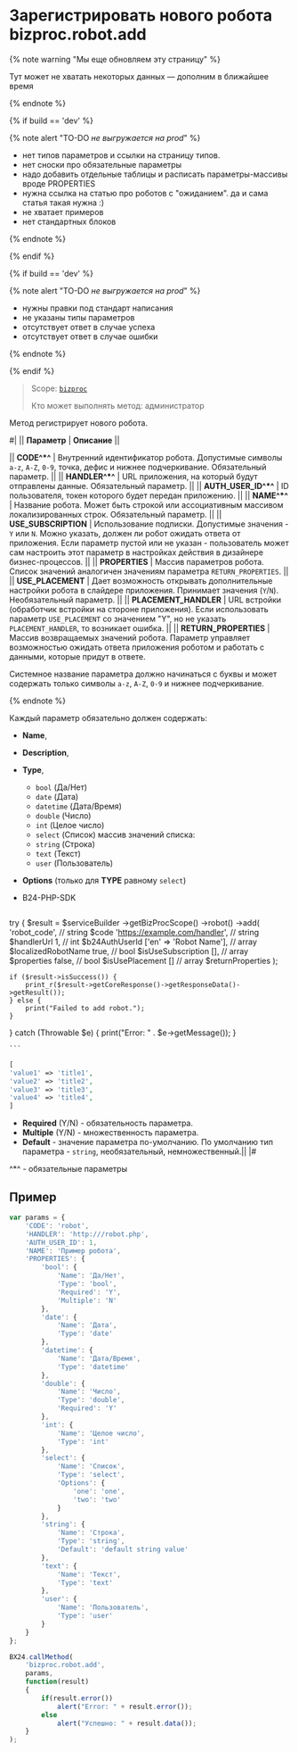 # Зарегистрировать нового робота bizproc.robot.add

{% note warning "Мы еще обновляем эту страницу" %}

Тут может не хватать некоторых данных — дополним в ближайшее время

{% endnote %}

{% if build == 'dev' %}

{% note alert "TO-DO _не выгружается на prod_" %}

- нет типов параметров и ссылки на страницу типов.
- нет сноски про обязательные параметры
- надо добавить отдельные таблицы и расписать параметры-массивы вроде PROPERTIES
- нужна ссылка на статью про роботов с "ожиданием". да и сама статья такая нужна :)
- не хватает примеров
- нет стандартных блоков

{% endnote %}

{% endif %}

{% if build == 'dev' %}

{% note alert "TO-DO _не выгружается на prod_" %}

- нужны правки под стандарт написания
- не указаны типы параметров
- отсутствует ответ в случае успеха
- отсутствует ответ в случае ошибки

{% endnote %}

{% endif %}

> Scope: [`bizproc`](../../scopes/permissions.md)
>
> Кто может выполнять метод: администратор

Метод регистрирует нового робота.

#|
|| **Параметр**         | **Описание**  ||

|| **CODE^*^**         | Внутренний идентификатор робота. Допустимые символы `a-z`, `A-Z`, `0-9`, точка, дефис и нижнее подчеркивание. Обязательный параметр.   ||
|| **HANDLER^*^**        | URL приложения, на который будут отправлены данные. Обязательный параметр. ||
|| **AUTH_USER_ID^*^** | ID пользователя, токен которого будет передан приложению. ||
|| **NAME^*^**         | Название робота. Может быть строкой или ассоциативным массивом локализированных строк. Обязательный параметр. ||
|| **USE_SUBSCRIPTION** | Использование подписки. Допустимые значения - `Y` или `N`. Можно указать, должен ли робот ожидать ответа от приложения. Если параметр пустой или не указан - пользователь может сам настроить этот параметр в настройках действия в дизайнере бизнес-процессов. ||
|| **PROPERTIES**     | Массив параметров робота. Список значений аналогичен значениям параметра `RETURN_PROPERTIES`. ||
|| **USE_PLACEMENT** | Дает возможность открывать дополнительные настройки робота в слайдере приложения. Принимает значения (`Y`/`N`). Необязательный параметр. ||
|| **PLACEMENT_HANDLER** | URL встройки (обработчик встройки на стороне приложения). Если использовать параметр `USE_PLACEMENT` со значением "Y", но не указать `PLACEMENT_HANDLER`, то возникает ошибка.   ||
|| **RETURN_PROPERTIES** | Массив возвращаемых значений робота. Параметр управляет возможностью ожидать ответа приложения роботом и работать с данными, которые придут в ответе.

Системное название параметра должно начинаться с буквы и может содержать только символы `a-z`, `A-Z`, `0-9` и нижнее подчеркивание.

{% endnote %}

 Каждый параметр обязательно должен содержать: 
 - **Name**,
 - **Description**,
 - **Type**, 
   - `bool` (Да/Нет)
   - `date` (Дата)
   - `datetime` (Дата/Время)
   - `double` (Число)
   - `int` (Целое число)
   - `select` (Список) массив значений списка:
   - `string` (Строка)
   - `text` (Текст)
   - `user` (Пользователь)
 - **Options** (только для **TYPE** равному `select`)

- B24-PHP-SDK

    ```php
    
try {
    $result = $serviceBuilder
        ->getBizProcScope()
        ->robot()
        ->add(
            'robot_code', // string $code
            'https://example.com/handler', // string $handlerUrl
            1, // int $b24AuthUserId
            ['en' => 'Robot Name'], // array $localizedRobotName
            true, // bool $isUseSubscription
            [], // array $properties
            false, // bool $isUsePlacement
            [] // array $returnProperties
        );

    if ($result->isSuccess()) {
        print_r($result->getCoreResponse()->getResponseData()->getResult());
    } else {
        print("Failed to add robot.");
    }
} catch (Throwable $e) {
    print("Error: " . $e->getMessage());
}

    ```
```php
[
'value1' => 'title1',
'value2' => 'title2',
'value3' => 'title3',
'value4' => 'title4',
]
```

- **Required** (Y/N) - обязательность параметра.
- **Multiple** (Y/N) - множественность параметра.
- **Default** - значение параметра по-умолчанию. По умолчанию тип параметра - `string`, необязательный, немножественный.||
|#

^*^ - обязательные параметры

## Пример

```js
var params = {
	'CODE': 'robot',
	'HANDLER': 'http:///robot.php',
	'AUTH_USER_ID': 1,
	'NAME': 'Пример робота',
	'PROPERTIES': {
		'bool': {
			'Name': 'Да/Нет',
			'Type': 'bool',
			'Required': 'Y',
			'Multiple': 'N'
		},
		'date': {
			'Name': 'Дата',
			'Type': 'date'
		},
		'datetime': {
			'Name': 'Дата/Время',
			'Type': 'datetime'
		},
		'double': {
			'Name': 'Число',
			'Type': 'double',
			'Required': 'Y'
		},
		'int': {
			'Name': 'Целое число',
			'Type': 'int'
		},
		'select': {
			'Name': 'Список',
			'Type': 'select',
			'Options': {
				'one': 'one',
				'two': 'two'
			}
		},
		'string': {
			'Name': 'Строка',
			'Type': 'string',
			'Default': 'default string value'
		},
		'text': {
			'Name': 'Текст',
			'Type': 'text'
		},
		'user': {
			'Name': 'Пользователь',
			'Type': 'user'
		}
	}
};

BX24.callMethod(
	'bizproc.robot.add',
	params,
	function(result)
	{
		if(result.error())
			alert("Error: " + result.error());
		else
			alert("Успешно: " + result.data());
	}
);
```